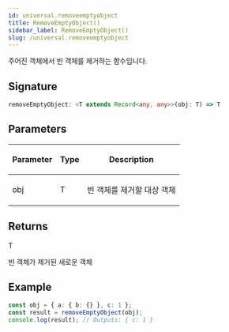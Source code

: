 ```yaml
---
id: universal.removeemptyobject
title: RemoveEmptyObject()
sidebar_label: RemoveEmptyObject()
slug: /universal.removeemptyobject
---
```






주어진 객체에서 빈 객체를 제거하는 함수입니다.

## Signature

```typescript
removeEmptyObject: <T extends Record<any, any>>(obj: T) => T
```

## Parameters

<table><thead><tr><th>

Parameter


</th><th>

Type


</th><th>

Description


</th></tr></thead>
<tbody><tr><td>

obj


</td><td>

T


</td><td>

빈 객체를 제거할 대상 객체


</td></tr>
</tbody></table>

## Returns

T

빈 객체가 제거된 새로운 객체

## Example


```typescript
const obj = { a: { b: {} }, c: 1 };
const result = removeEmptyObject(obj);
console.log(result); // Outputs: { c: 1 }
```

